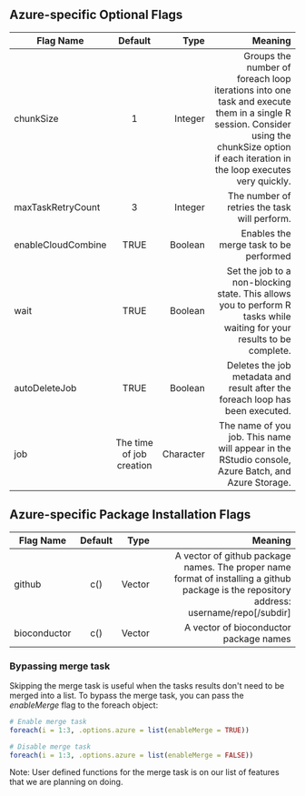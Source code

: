 ## Azure-specific Optional Flags

| Flag Name        | Default           | Type | Meaning  |
  | ------------- |:-------------:| -----:| -----:|
  | chunkSize      | 1 | Integer | Groups the number of foreach loop iterations into one task and execute them in a single R session. Consider using the chunkSize option if each iteration in the loop executes very quickly.  |
  | maxTaskRetryCount | 3 |  Integer | The number of retries the task will perform. |
  | enableCloudCombine | TRUE | Boolean | Enables the merge task to be performed  |
  | wait | TRUE      | Boolean | Set the job to a non-blocking state. This allows you to perform R tasks while waiting for your results to be complete. |
  | autoDeleteJob | TRUE | Boolean |   Deletes the job metadata and result after the foreach loop has been executed. |
  | job | The time of job creation |  Character | The name of you job. This name will appear in the RStudio console, Azure Batch, and Azure Storage. |

## Azure-specific Package Installation Flags

  | Flag Name        | Default           | Type | Meaning  |
  | ------------- |:-------------:| -----:| -----:|
  | github      | c() | Vector | A vector of github package names. The proper name format of installing a github package is the repository address: username/repo[/subdir]   |
  | bioconductor      | c() | Vector | A vector of bioconductor package names |
  


### Bypassing merge task 

Skipping the merge task is useful when the tasks results don't need to be merged into a list. To bypass the merge task, you can pass the *enableMerge* flag to the foreach object:

```R
# Enable merge task
foreach(i = 1:3, .options.azure = list(enableMerge = TRUE))

# Disable merge task
foreach(i = 1:3, .options.azure = list(enableMerge = FALSE))
```
Note: User defined functions for the merge task is on our list of features that we are planning on doing.

